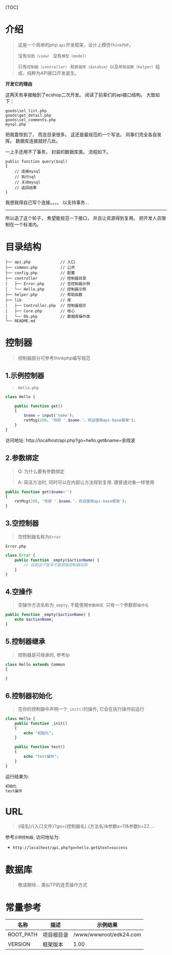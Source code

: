 

[TOC]

# 介绍

> 这是一个简单的php `api`开发框架，设计上模仿`ThinkPHP`。 
> 
> 没有`视图（view）`  没有`模型（model）`
> 
> 只有`控制器（controller）` 和`数据库（databse）`以及`帮助函数（helper）`组成，纯粹为API接口开发诞生。

**开发它的理由**

这两天有幸接触到了ecshop二次开发。 阅读了前辈们的api接口结构。  大致如下：
```
goods\sel_list.php
goods\get_detail.php
goods\sel_comments.php
mysql.php
```
把我震惊到了， 而且目录很多。 这还是最规范的一个写法。  同事们完全各自发挥。  数据库连接就好几处。

一上手还用不了事务， 封装的数据库类。 流程如下。
```
public function query($sql)
{
    // 连接mysql
    // 执行sql
    // 关闭mysql
    // 返回结果
}
```

我想我得自己写个连接。。。。  以支持事务...

--------

所以造了这个轮子， 希望能规范一下接口， 并且让资源得到复用。  把开发人员限制在一个标准内。


# 目录结构
```
├── api.php				// 入口
├── common.php			// 公共
├── config.php			// 配置
├── controller			// 控制器目录
│   ├── Error.php		// 空控制器示例
│   └── Hello.php		// 控制器示例
├── helper.php			// 帮助函数
├── lib					// 库
│   ├── Controller.php	// 控制器祖宗
│   ├── Core.php		// 核心
│   └── Db.php			// 数据库操作类
└── README.md			

```

# 控制器

> 控制器部分可参考thinkphp编写规范

## 1.示例控制器

>  `Hello.php` 

```php
class Hello {

    public function get()
    {
        $name = input('name');
        retMsg(200, '你好 '.$name.'，欢迎使用api-base框架');
    }
}
```
访问地址: http://localhost/api.php?go=hello.get&name=余晓波

## 2.参数绑定

> Q: 为什么要有参数绑定
>
> A: 简洁方法时, 同时可以在内部让方法得到复用.  跟普通对象一样使用

```php
public function get($name='')
{
    retMsg(200, '你好 '.$name.'，欢迎使用api-base框架');
}
```

## 3.空控制器

> 空控制器名称为`Error`

`Error.php`

```php
class Error {
	public function _empty($actionName) {
		// 目前这个版本不能获取控制器名称
	}
}
```

## 4.空操作

> 空操作方法名称为`_empty`, 不能使用`参数绑定`.  只有一个参数即`操作名`

```php
public function _empty($actionName) {
	echo $actionName;
}
```

## 5.控制器继承

> 控制器是可继承的, 参考tp

```php
class Hello extends Common
{

}
```



## 6.控制器初始化

> 在你的控制器中声明一个`_init()`的操作, 它会在执行操作前运行

```php
class Hello {
    public function _init()
    {
        echo "初始化";
    }

    public function test()
    {
        echo "test操作";
    }
}
```

运行结果为:

```html
初始化
test操作
```

# URL

> {域名}/{入口文件}?go={控制器名}.{方法名}&参数a=11&参数b=22....

参考`示例控制器`, 访问地址为:

-  `http://localhost/api.php?go=hello.get&text=success`

# 数据库

> 敬请期待...  类似TP的连贯操作方式

# 常量参考

| 名称      | 描述       | 示例结果               |
| --------- | ---------- | ---------------------- |
| ROOT_PATH | 项目根目录 | /www/wwwroot/edk24.com |
| VERSION   | 框架版本   | 1.00                   |

